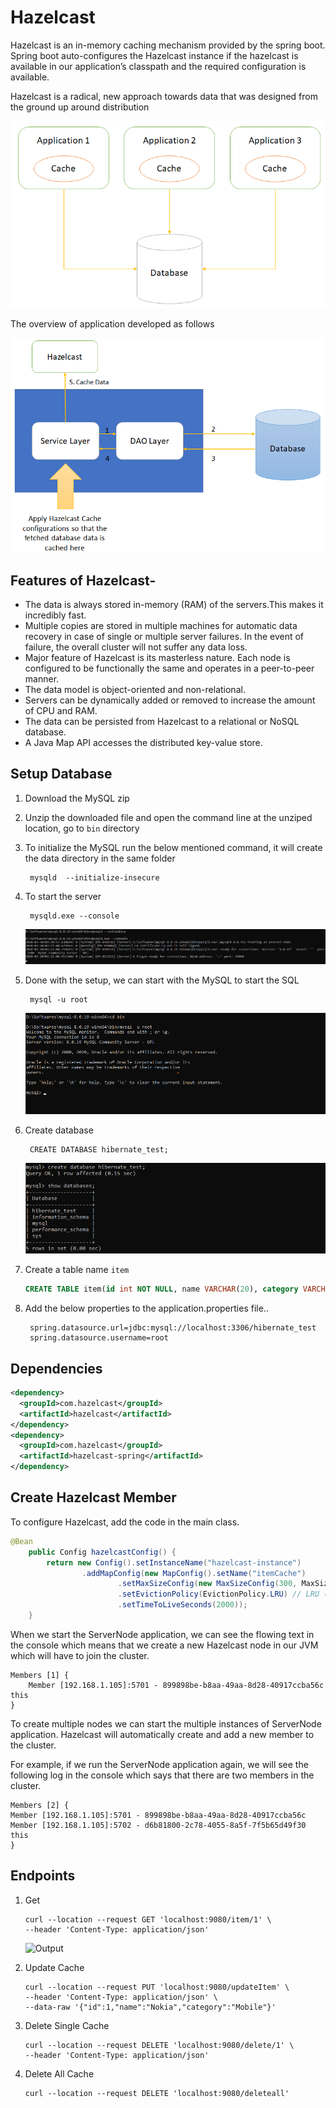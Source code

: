 # Hazelcast

Hazelcast is an in-memory caching mechanism provided by the spring boot. Spring boot auto-configures the Hazelcast instance if the hazelcast is available in our application’s classpath and the required configuration is available.

Hazelcast is a radical, new approach towards data that was designed from the ground up around distribution

![Architecture](/img/hazelcast-architecture.png)

The overview of application developed as follows

![Architecture](/img/project-architecture.png)


## Features of Hazelcast-

* The data is always stored in-memory (RAM) of the servers.This makes it incredibly fast.
* Multiple copies are stored in multiple machines for automatic data recovery in case of single or multiple server failures. In the event of failure, the overall cluster will not suffer any data loss.
* Major feature of Hazelcast is its masterless nature. Each node is configured to be functionally the same and operates in a peer-to-peer manner.
* The data model is object-oriented and non-relational.
* Servers can be dynamically added or removed to increase the amount of CPU and RAM.
* The data can be persisted from Hazelcast to a relational or NoSQL database.
* A Java Map API accesses the distributed key-value store.

## Setup Database
1. Download the MySQL zip
2. Unzip the downloaded file and open the command line at the unziped location, go to `bin` directory
3. To initialize the MySQL run the below mentioned command, it will create the data directory in the same folder

        mysqld  --initialize-insecure
4. To start the server 

        mysqld.exe --console

    ![MySQL Setup](img/setup_mysql.png)
5. Done with the setup, we can start with the MySQL to start the SQL

        mysql -u root
    ![MySQL Started](img/started_mysql.png)
6. Create database 

        CREATE DATABASE hibernate_test;
    
    ![MySQL Started](img/create_database.png)
7. Create a table name `item`
    ```sql
    CREATE TABLE item(id int NOT NULL, name VARCHAR(20), category VARCHAR(20));
    ```
8. Add the below properties to the application.properties file..

        spring.datasource.url=jdbc:mysql://localhost:3306/hibernate_test
        spring.datasource.username=root

## Dependencies

```xml
<dependency>
  <groupId>com.hazelcast</groupId>
  <artifactId>hazelcast</artifactId>
</dependency>
<dependency>
  <groupId>com.hazelcast</groupId>
  <artifactId>hazelcast-spring</artifactId>
</dependency>
```

## Create Hazelcast Member

To configure Hazelcast, add the code in the main class.

```java
@Bean
	public Config hazelcastConfig() {
		return new Config().setInstanceName("hazelcast-instance")
				.addMapConfig(new MapConfig().setName("itemCache")
						.setMaxSizeConfig(new MaxSizeConfig(300, MaxSizeConfig.MaxSizePolicy.FREE_HEAP_SIZE))
						.setEvictionPolicy(EvictionPolicy.LRU) // LRU (Last Recent Use)
						.setTimeToLiveSeconds(2000));
	}
```
When we start the ServerNode application, we can see the flowing text in the console which means that we create a new Hazelcast node in our JVM which will have to join the cluster.

    Members [1] {
        Member [192.168.1.105]:5701 - 899898be-b8aa-49aa-8d28-40917ccba56c this
    }
To create multiple nodes we can start the multiple instances of ServerNode application. Hazelcast will automatically create and add a new member to the cluster.

For example, if we run the ServerNode application again, we will see the following log in the console which says that there are two members in the cluster.

    Members [2] {
    Member [192.168.1.105]:5701 - 899898be-b8aa-49aa-8d28-40917ccba56c
    Member [192.168.1.105]:5702 - d6b81800-2c78-4055-8a5f-7f5b65d49f30 this
    }

## Endpoints

1. Get
    ```curl
    curl --location --request GET 'localhost:9080/item/1' \
    --header 'Content-Type: application/json'
    ```

    ![Output](/img/output.png)

2. Update Cache

    ```curl
    curl --location --request PUT 'localhost:9080/updateItem' \
    --header 'Content-Type: application/json' \
    --data-raw '{"id":1,"name":"Nokia","category":"Mobile"}'
    ```

3. Delete Single Cache

    ```curl
    curl --location --request DELETE 'localhost:9080/delete/1' \
    --header 'Content-Type: application/json'
    ```

4. Delete All Cache

    ```curl
    curl --location --request DELETE 'localhost:9080/deleteall'
    ```